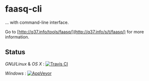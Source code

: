 # faasq-cli

... with command-line interface.

Go to [http://q37.info/tools/faasq/](http://q37.info/s/t/faasq/) for more information.

## Status

*GNU/Linux* & *OS X* : [![Travis CI](https://travis-ci.org/epeios-q37/faasq-cli.png)](https://travis-ci.org/epeios-q37/faasq-cli)

*Windows* : [![AppVeyor](http://ci.appveyor.com/api/projects/status/github/epeios-q37/faasq-cli)](http://ci.appveyor.com/project/epeios-q37/faasq-cli)
